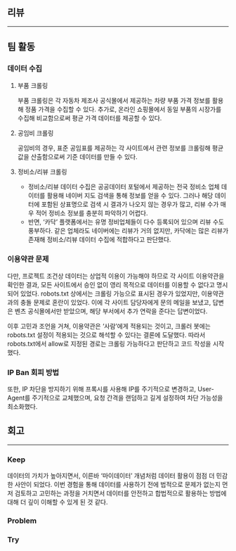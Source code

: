 ## 리뷰

---

## 팀 활동

### 데이터 수집

1. 부품 크롤링
    
    부품 크롤링은 각 자동차 제조사 공식몰에서 제공하는 차량 부품 가격 정보를 활용해 정품 가격을 수집할 수 있다. 추가로, 온라인 쇼핑몰에서 동일 부품의 시장가를 수집해 비교함으로써 평균 가격 데이터를 제공할 수 있다.
    
2. 공임비 크롤링
    
    공임비의 경우, 표준 공임표를 제공하는 각 사이트에서 관련 정보를 크롤링해 평균값을 산출함으로써 기준 데이터를 만들 수 있다.
    
3. 정비소/리뷰 크롤링
    - 정비소/리뷰 데이터 수집은 공공데이터 포털에서 제공하는 전국 정비소 업체 데이터를 활용해 네이버 지도 검색을 통해 정보를 얻을 수 있다. 그러나 해당 데이터에 포함된 상표명으로 검색 시 결과가 나오지 않는 경우가 많고, 리뷰 수가 매우 적어 정비소 정보를 충분히 파악하기 어렵다.
    - 반면, ‘카닥’ 플랫폼에서는 유명 정비업체들이 다수 등록되어 있으며 리뷰 수도 풍부하다. 같은 업체라도 네이버에는 리뷰가 거의 없지만, 카닥에는 많은 리뷰가 존재해 정비소/리뷰 데이터 수집에 적합하다고 판단했다.

### 이용약관 문제

다만, 프로젝트 조건상 데이터는 상업적 이용이 가능해야 하므로 각 사이트 이용약관을 확인한 결과, 모든 사이트에서 승인 없이 영리 목적으로 데이터를 이용할 수 없다고 명시되어 있었다. robots.txt 상에서는 크롤링 가능으로 표시된 경우가 있었지만, 이용약관과의 충돌 문제로 혼란이 있었다. 이에 각 사이트 담당자에게 문의 메일을 보냈고, 답변은 벤츠 공식몰에서만 받았으며, 해당 부서에서 추가 연락을 준다는 답변이었다.

이후 고민과 조언을 거쳐, 이용약관은 ‘사람’에게 적용되는 것이고, 크롤러 봇에는 robots.txt 설정이 적용되는 것으로 해석할 수 있다는 결론에 도달했다. 따라서 robots.txt에서 allow로 지정된 경로는 크롤링 가능하다고 판단하고 코드 작성을 시작했다.

### IP Ban 회피 방법

또한, IP 차단을 방지하기 위해 프록시를 사용해 IP를 주기적으로 변경하고, User-Agent를 주기적으로 교체했으며, 요청 간격을 랜덤하고 길게 설정하여 차단 가능성을 최소화했다.

## 회고

---

### Keep

데이터의 가치가 높아지면서, 이른바 ‘마이데이터’ 개념처럼 데이터 활용이 점점 더 민감한 사안이 되었다. 이번 경험을 통해 데이터를 사용하기 전에 법적으로 문제가 없는지 먼저 검토하고 고민하는 과정을 거치면서 데이터를 안전하고 합법적으로 활용하는 방법에 대해 더 깊이 이해할 수 있게 된 것 같다.

### Problem

### Try
